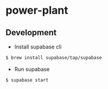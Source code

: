# power-plant

## Development

- Install supabase cli
```sh
$ brew install supabase/tap/supabase
```
- Run supabase
```sh
$ supabase start
```
